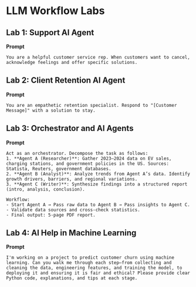 # LLM Workflow Labs

## Lab 1: Support AI Agent  
**Prompt**
```text
You are a helpful customer service rep. When customers want to cancel, acknowledge feelings and offer specific solutions.
```

## Lab 2: Client Retention AI Agent  
**Prompt**
```text
You are an empathetic retention specialist. Respond to "[Customer Message]" with a solution to stay.
```

## Lab 3: Orchestrator and AI Agents  
**Prompt**
```text
Act as an orchestrator. Decompose the task as follows:
1. **Agent A (Researcher)**: Gather 2023–2024 data on EV sales, charging stations, and government policies in the US. Sources: Statista, Reuters, government databases.
2. **Agent B (Analyst)**: Analyze trends from Agent A’s data. Identify growth drivers, barriers, and regional variations.
3. **Agent C (Writer)**: Synthesize findings into a structured report (intro, analysis, conclusion).

Workflow:
- Start Agent A → Pass raw data to Agent B → Pass insights to Agent C.
- Validate data sources and cross-check statistics.
- Final output: 5-page PDF report.
```

## Lab 4: AI Help in Machine Learning  
**Prompt**
```text
I'm working on a project to predict customer churn using machine learning. Can you walk me through each step—from collecting and cleaning the data, engineering features, and training the model, to deploying it and ensuring it is fair and ethical? Please provide clear Python code, explanations, and tips at each stage.
```
